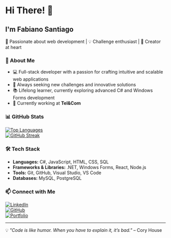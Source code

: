 # Hi There! 👋  

## I'm Fabiano Santiago  

🚀 Passionate about web development | 💡 Challenge enthusiast | 🧱 Creator at heart  

### 🔹 About Me  
- 💻 Full-stack developer with a passion for crafting intuitive and scalable web applications  
- 🎯 Always seeking new challenges and innovative solutions  
- 📚 Lifelong learner, currently exploring advanced C# and Windows Forms development  
- 🏢 Currently working at **Tel&Com**  

### 📊 GitHub Stats  
<div align="left">  

[![Top Languages](https://github-readme-stats.vercel.app/api/top-langs/?username=devsantiag&theme=blue-white&layout=compact)](https://github.com/anuraghazra/github-readme-stats)  
[![GitHub Streak](https://streak-stats.demolab.com/?user=devsantiag&theme=blue-white)](https://git.io/streak-stats)  

</div>  

### 🛠️ Tech Stack  
- **Languages:** C#, JavaScript, HTML, CSS, SQL  
- **Frameworks & Libraries:** .NET, Windows Forms, React, Node.js  
- **Tools:** Git, GitHub, Visual Studio, VS Code  
- **Databases:** MySQL, PostgreSQL  

### 📫 Connect with Me  
[![LinkedIn](https://img.shields.io/badge/LinkedIn-blue?style=for-the-badge&logo=linkedin)](https://www.linkedin.com/in/devsantiag/)  
[![GitHub](https://img.shields.io/badge/GitHub-000?style=for-the-badge&logo=github)](https://github.com/devsantiag)  
[![Portfolio](https://img.shields.io/badge/Portfolio-%23000000.svg?style=for-the-badge&logo=firefox&logoColor=white)](https://your-portfolio-link.com)  

---
💡 *"Code is like humor. When you have to explain it, it’s bad."* – Cory House  
